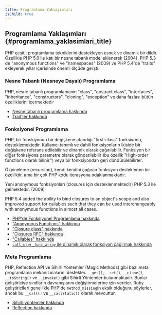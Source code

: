 ```yaml
---
title: Programlama Yaklaşımları
isChild: true
---
```


## Programlama Yaklaşımları {#programlama_yaklasimlari_title}

PHP çeşitli programlama tekniklerini destekleyen esnek ve dinamik bir dildir. 
Özellikle PHP 5.0 ile katı bir nesne tabanlı model eklenerek (2004), PHP 5.3 de "anonymous functions" ve "namespaces" 
(2009) ve PHP 5.4'de "traits" ekleyerek yıllar içerisinde önemli ölçüde gelişti.

### Nesne Tabanlı (Nesneye Dayalı) Programlama

PHP, nesne tabanlı programlamanın "class", "abstract class", "interfaces", "inheritance", "constructors", "cloning", 
"exception" ve daha fazlası bütün özelliklerini içermektedir


* [Nesne tabanlı programlama hakkında][oop]
* [Trait'ler hakkında][traits]

### Fonksiyonel Programlama

PHP, bir fonskiyonun bir değişkene atandığı "first-class" fonksiyonu, desteklemektedir. Kullanıcı tanımlı ve dahili 
fonksiyonların ikiside bir değişkene referans edilebilir ve dinamik olarak çağırılabilir. Fonksiyon bir diğer fonksiyona 
parametre olarak gönderilebilir (bu özellik "High-order functions olarak bilinir.") veya bir fonksiyondan geri döndürülebilirler.

Özyineleme (recursion), kendi kendini çağıran fonksiyon desteklenen bir özelliktir, ama bir çok PHP kodu iterasyona odaklanmaktadır.

Yeni anonymous fonksiyonları (closures için desteklenmektedir) PHP 5.3 ile gelmektedir. (2009)

PHP 5.4 added the ability to bind closures to an object's scope and also improved support for callables such that they
can be used interchangeably with anonymous functions in almost all cases.

* [PHP'de Fonksiyonel Programlama hakkında](/php-the-right-way/pages/Functional-Programming.html) 
* ["Anonymous Functions" hakkında][anonymous-functions]
* ["Closure class" hakkında][closure-class]
* ["Closures RFC" hakkında][closures-rfc]
* ["Callables" hakkında][callables]
* [`call_user_func_array` ile dinamik olarak fonksiyon çağırmak hakkında][call-user-func-array]

### Meta Programlama

PHP, Reflection API ve Sihirli Yöntemler (Magic Methods) gibi bazı meta programlama mekanizmalarını destekler. 
`__get()`, `__set()`, `__clone()`, `__toString()` ve `__invoke()` gibi Sihirli Yöntemler bulunmaktadır. Bunlar 
geliştiriciye sınıfların davranışlarını değiştirmelerine izin verirler. Ruby geliştiricileri genellikle 
PHP'de `method_missing`in eksik olduğunu söylerler, ancak bu `__call()` ve `__callStatic()` olarak mevcuttur.

* [Sihirli yöntemler hakkında][magic-methods]
* [Reflection hakkında][reflection]

[namespaces]: http://php.net/manual/tr/language.namespaces.php
[overloading]: http://php.net/manual/tr/language.oop5.overloading.php
[oop]: http://www.php.net/manual/tr/language.oop5.php
[anonymous-functions]: http://www.php.net/manual/tr/functions.anonymous.php
[closure-class]: http://php.net/manual/tr/class.closure.php
[callables]: http://php.net/manual/tr/language.types.callable.php
[magic-methods]: http://php.net/manual/tr/language.oop5.magic.php
[reflection]: http://www.php.net/manual/tr/intro.reflection.php
[traits]: http://www.php.net/traits
[call-user-func-array]: http://php.net/manual/tr/function.call-user-func-array.php
[closures-rfc]: https://wiki.php.net/rfc/closures
